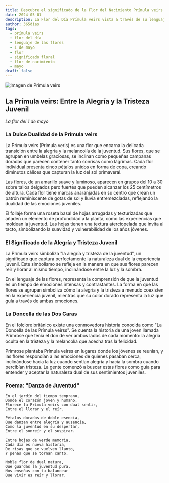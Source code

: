 ```yaml
---
title: Descubre el significado de la Flor del Nacimiento Prímula veirs del 1 de mayo
date: 2024-05-01
description: La Flor del Día Prímula veirs vista a través de su lenguaje floral e historias
author: 365días
tags:
  - prímula veirs
  - flor del día
  - lenguaje de las flores
  - 1 de mayo
  - flor
  - significado floral
  - flor de nacimiento
  - mayo
draft: false
---
```


![Imagen de Prímula veirs](https://cdn.pixabay.com/photo/2020/03/23/13/33/cowslip-4960878_1280.jpg#center#center)


## La Prímula veirs: Entre la Alegría y la Tristeza Juvenil
*La flor del 1 de mayo*

### La Dulce Dualidad de la Prímula veirs

La Prímula veirs (Primula veris) es una flor que encarna la delicada transición entre la alegría y la melancolía de la juventud. Sus flores, que se agrupan en umbelas graciosas, se inclinan como pequeñas campanas doradas que parecen contener tanto sonrisas como lágrimas. Cada flor individual presenta cinco pétalos unidos en forma de copa, creando diminutos cálices que capturan la luz del sol primaveral.

Las flores, de un amarillo suave y luminoso, aparecen en grupos del 10 a 30 sobre tallos delgados pero fuertes que pueden alcanzar los 25 centímetros de altura. Cada flor tiene marcas anaranjadas en su centro que crean un patrón reminiscente de gotas de sol y lluvia entremezcladas, reflejando la dualidad de las emociones juveniles.

El follaje forma una roseta basal de hojas arrugadas y texturizadas que añaden un elemento de profundidad a la planta, como las experiencias que moldean la juventud. Las hojas tienen una textura aterciopelada que invita al tacto, simbolizando la suavidad y vulnerabilidad de los años jóvenes.

### El Significado de la Alegría y Tristeza Juvenil

La Prímula veirs simboliza "la alegría y tristeza de la juventud", un significado que captura perfectamente la naturaleza dual de la experiencia juvenil. Este simbolismo se refleja en la manera en que sus flores parecen reír y llorar al mismo tiempo, inclinándose entre la luz y la sombra.

En el lenguaje de las flores, representa la comprensión de que la juventud es un tiempo de emociones intensas y contrastantes. La forma en que las flores se agrupan simboliza cómo la alegría y la tristeza a menudo coexisten en la experiencia juvenil, mientras que su color dorado representa la luz que guía a través de ambas emociones.

### La Doncella de las Dos Caras

En el folclore británico existe una conmovedora historia conocida como "La Doncella de las Prímula veirss". Se cuenta la historia de una joven llamada Primrose que tenía el don de ver ambos lados de cada momento: la alegría oculta en la tristeza y la melancolía que acecha tras la felicidad.

Primrose plantaba Prímula veirss en lugares donde los jóvenes se reunían, y las flores respondían a las emociones de quienes pasaban cerca, inclinándose hacia la luz cuando sentían alegría y hacia la sombra cuando percibían tristeza. La gente comenzó a buscar estas flores como guía para entender y aceptar la naturaleza dual de sus sentimientos juveniles.

### Poema: "Danza de Juventud"

```
En el jardín del tiempo temprano,
Donde el corazón joven y humano,
Florece la Prímula veirs con dual sentir,
Entre el llorar y el reír.

Pétalos dorados de doble esencia,
Que danzan entre alegría y ausencia,
Como la juventud en su despertar,
Entre el sonreír y el suspirar.

Entre hojas de verde memoria,
Cada día es nueva historia,
De risas que se vuelven llanto,
Y penas que se tornan canto.

Noble flor de dual natura,
Que guardas la juventud pura,
Nos enseñas con tu balancear
Que vivir es reír y llorar.
```
